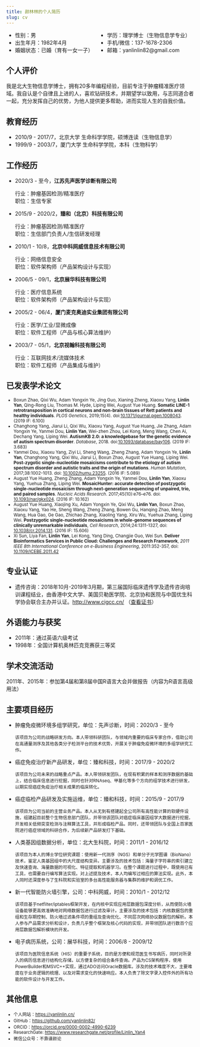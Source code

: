```yaml
---
title: 颜林林的个人简历
slug: cv
---
```


<ul style="column-count:2;-webkit-column-count:2;-moz-column-count:3">
<li>性别：男</li>
<li>出生年月：1982年4月</li>
<li>婚姻状态：已婚（育有一女一子）</li>
<li>学历：理学博士（生物信息学专业）</li>
<li>手机/微信：137-1678-2306</li>
<li>邮箱：yanlinlin82@gmail.com</li>
</ul>

## 个人评价

我是北大生物信息学博士，拥有20多年编程经验，目前专注于肿瘤精准医疗领域。我自认是个自律且上进的人，喜欢钻研技术，并期望学以致用，与志同道合者一起，充分发挥自己的优势，为他人提供更多帮助，进而实现人生的自我价值。

## 教育经历

* 2010/9 - 2017/7，北京大学 生命科学学院，硕博连读（生物信息学）
* 1999/9 - 2003/7，厦门大学 生命科学学院，本科（生物科学）

## 工作经历

* 2020/3 - 至今，**江苏先声医学诊断有限公司**

    行业：肿瘤基因检测/精准医疗  
    职位：生信专家

* 2015/9 - 2020/2，**臻和（北京）科技有限公司**

    行业：肿瘤基因检测/精准医疗  
    职位：生信部门负责人/生信研发经理

* 2010/1 - 10/8，**北京中科网威信息技术有限公司**

    行业：网络信息安全  
    职位：软件架构师（产品架构设计与实现）

* 2006/5 - 09/1，**北京展华科技有限公司**

    行业：医疗信息系统  
    职位：软件架构师（产品架构设计与实现）

* 2005/2 - 06/4，**厦门麦克奥迪实业集团有限公司**

    行业：医学/工业/显微成像  
    职位：软件工程师（产品与核心算法维护）

* 2003/7 - 05/1，**北京视翰科技有限公司**

    行业：互联网技术/流媒体技术  
    职位：软件工程师（产品集成与维护）

## 已发表学术论文

<small>

* Boxun Zhao, Qixi Wu, Adam Yongxin Ye, Jing Guo, Xianing Zheng, Xiaoxu Yang, **Linlin Yan**, Qing-Rong Liu, Thomas M. Hyde, Liping Wei, August Yue Huang. **Somatic LINE-1 retrotransposition in cortical neurons and non-brain tissues of Rett patients and healthy individuals**. *PLOS Genetics*, 2019;15(4). doi:[10.1371/journal.pgen.1008043](https://doi.org/10.1371/journal.pgen.1008043). (2019 IF: 6.100)
* Changhong Yang, Jiarui Li, Qixi Wu, Xiaoxu Yang, August Yue Huang, Jie Zhang, Adam Yongxin Ye, Yanmei Dou, **Linlin Yan**, Wei-zhen Zhou, Lei Kong, Meng Wang, Chen Ai, Dechang Yang, Liping Wei. **AutismKB 2.0: a knowledgebase for the genetic evidence of autism spectrum disorder**. *Database*, 2018. doi:[10.1093/database/bay106](https://doi.org/10.1093/database/bay106). (2019 IF: 3.683)
* Yanmei Dou, Xiaoxu Yang, Ziyi Li, Sheng Wang, Zheng Zhang, Adam Yongxin Ye, **Linlin Yan**, Changhong Yang, Qixi Wu, Jiarui Li, Boxun Zhao, August Yue Huang, Liping Wei. **Post-zygotic single-nucleotide mosaicisms contribute to the etiology of autism spectrum disorder and autistic traits and the origin of mutations**. *Human Mutation*, 2017;38:1002-1013. doi: [10.1002/humu.23255](https://doi.org/10.1002/humu.23255). (2016 IF: 5.089)
* August Yue Huang, Zheng Zhang, Adam Yongxin Ye, Yanmei Dou, **Linlin Yan**, Xiaoxu Yang, Yuehua Zhang, Liping Wei. **MosaicHunter: accurate detection of postzygotic single-nucleotide mosaicism through next-generation sequencing of unpaired, trio, and paired samples**. *Nucleic Acids Research*. 2017;45(10):e76–e76. doi: [10.1093/nar/gkx024](https://doi.org/10.1093/nar/gkx024). (2016 IF: 10.162)
* August Yue Huang, Xiaojing Xu, Adam Yongxin Ye, Qixi Wu, **Linlin Yan**, Boxun Zhao, Xiaoxu Yang, Yao He, Sheng Wang, Zheng Zhang, Bowen Gu, Hanqing Zhao, Meng Wang, Hua Gao, Ge Gao, Zhichao Zhang, Xiaoling Yang, Xiru Wu, Yuehua Zhang, Liping Wei. **Postzygotic single-nucleotide mosaicisms in whole-genome sequences of clinically unremarkable individuals**, *Cell Research*, 2014;24:1311-1327, doi: [10.1038/cr.2014.131](https://doi.org/10.1038/cr.2014.131). (2016 IF: 15.606)
* Xi Sun, Liya Fan, **Linlin Yan**, Lei Kong, Yang Ding, Changjie Guo, Wei Sun. **Deliver Bioinformatics Services in Public Cloud: Challenges and Research Framework**, *2011 IEEE 8th International Conference on e-Business Engineering*, 2011:352-357, doi: [10.1109/ICEBE.2011.42](https://doi.org/10.1109/ICEBE.2011.42)

</small>

## 专业认证

* 遗传咨询：2018年10月-2019年3月期，第三届国际临床遗传学及遗传咨询培训课程结业，由香港中文大学、美国贝勒医学院、北京协和医院与中国优生科学协会联合主办并认证。<http://www.cigcc.cn/> （[查看证书](images/genetic-counseling-certification.jpg)）

## 外语能力与获奖

* 2011年：通过英语六级考试
* 1998年：全国计算机奥林匹克竞赛获三等奖

## 学术交流活动

2011年、2015年：参加第4届和第8届中国R语言大会并做报告（内容为R语言高级用法）

## 主要项目经历

* 肿瘤免疫微环境多组学研究，单位：先声诊断，时间：2020/3 - 至今

    <small>该项目为公司的战略研发方向。本人带领科研团队，与领域内重要的临床专家合作，借助公司在高通量测序及其他各类分子检测平台的技术优势，开展关于肿瘤免疫微环境的多组学研究工作。</small>

* 癌症免疫治疗新产品研发，单位：臻和科技，时间：2017/9 - 2020/2

    <small>该项目为公司未来的战略重点产品。本人带领研发团队，在现有积累的样本和测序数据的基础上，结合临床信息进行挖掘，同时也针对RNAseq、甲基化等多个方向的组学技术进行研发，以期实现癌症免疫治疗相关成果的临床转化。</small>

* 癌症临检产品研发及实施运维，单位：臻和科技，时间：2015/9 - 2017/9

    <small>该项目为公司当前的主营业务产品。本人从无到有搭建起全公司所有高性能计算的软硬件设施，组建起目前整个生物信息部门团队，并带领该团队对癌症临床基因组学大数据进行挖掘，开发相关低频突变检测与注释算法工具，并形成临检产品。同时，还带领团队与全国上百家医院进行癌症领域的科研合作，为后续新产品研发打下基础。</small>

* 人类基因组数据分析，单位：北大生科院，时间：2011/1 - 2016/12

    <small>该项目为本人的博士学位研究课题：使用新一代测序（NGS）和单分子光学图谱（BioNano）技术，鉴定人类基因组中的大尺度结构变异。主要涉及的技术包括：海量子字符串的索引建立及快速查询、海量数据的可视化、特征提取和机器学习。在整个课题进行过程中，既使用已有工具，也需要自行编写算法实现。对上述提及技术，本人均编写过相应的算法实现。此外，本人同时还深度参与了生科院和实验室的多台高性能服务器与集群的维护和调优工作。</small>

* 新一代智能防火墙引擎，公司：中科网威，时间：2010/1 - 2012/12

    <small>该项目基于netfilter/iptables框架开发，在内核中实现应用层数据包深度分析，从而使防火墙设备能够更高效准确地对网络数据包进行过滤及审计。主要涉及的技术包括：内核数据包的重组和生存期控制、防火墙过滤条件项的重组及查询优化、不同层次网络协议数据包的解析。本人参与产品需求分析和设计，负责几乎整个框架及核心代码的实现，并带领团队进行数百个应用层数据包解析模块的开发。</small>

* 电子病历系统，公司：展华科技，时间：2006/8 - 2009/12

    <small>该项目为医院信息系统（HIS）的重要子系统，目的是方便和规范医生书写病历，同时对所录入的病历信息进行结构化存储，以方便复杂的组合条件查询。产品为CS架构程序，使用PowerBuilder和MSVC++实现，通过ADO访问Oracle数据库。涉及的技术难度不大，主要难度在于业务逻辑的梳理、以及对需求变化的快速响应。本人负责了除文字录入控件外的所有功能的软件设计与开发工作。</small>

## 其他信息

<small>

* 个人网站：<https://yanlinlin.cn/>
* GitHub：<https://github.com/yanlinlin82/>
* ORCID：<https://orcid.org/0000-0002-4990-6239>
* ResearchGate: <https://www.researchgate.net/profile/Linlin_Yan4>
* 微信公众号：不靠谱颜论

</small>
